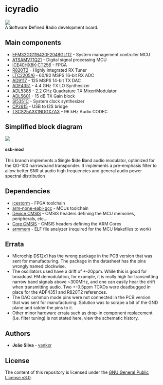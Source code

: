 # icyradio
![](https://github.com/vankxr/icyradio/blob/master/pcb/main/icyradio-main.top.png)  
A **S**oftware **D**efined **R**adio development board.

## Main components
 - [EFM32GG11B420F2048GL112](https://www.silabs.com/documents/public/data-sheets/efm32gg11-datasheet.pdf) - System management controller MCU
 - [ATSAMV71Q21](http://ww1.microchip.com/downloads/en/DeviceDoc/SAM-E70-S70-V70-V71-Family-Data-Sheet-DS60001527D.pdf) - Digital signal processing MCU
 - [ICE40HX8K-CT256](https://pt.mouser.com/datasheet/2/225/FPGA-DS-02029-3-5-iCE40-LP-HX-Family-Data-Sheet-1022803.pdf) - FPGA
 - [R820T2](https://www.rtl-sdr.com/wp-content/uploads/2013/04/R820T_datasheet-Non_R-20111130_unlocked1.pdf) - Highly integrated RX Tuner
 - [LTC2205/6](https://www.analog.com/media/en/technical-documentation/data-sheets/22076fc.pdf) - 60/80 MSPS 16-bit RX ADC
 - [AD9117](https://www.analog.com/media/en/technical-documentation/data-sheets/ad9114_9115_9116_9117.pdf) - 125 MSPS 14-bit TX DAC
 - [ADF4351](https://www.analog.com/media/en/technical-documentation/data-sheets/ADF4351.pdf) - 4.4 GHz TX LO Synthesizer
 - [ADL5385](https://www.analog.com/media/en/technical-documentation/data-sheets/ADL5385.pdf) - 2.2 GHz Quadrature TX Mixer/Modulator
 - [ADL5601](https://www.analog.com/media/en/technical-documentation/data-sheets/ADL5601.pdf) - 15 dB TX Gain block
 - [SI5351C](https://www.silabs.com/documents/public/data-sheets/Si5351-B.pdf) - System clock synthesizer
 - [CP2615](https://www.silabs.com/documents/public/data-sheets/cp2615-datasheet.pdf) - USB to I2S bridge
 - [TSCS25A3X1NDGXZAX](http://temposemi.com/wp-content/uploads/2018/06/TSCS25xx_DS.pdf) - 96 kHz Audio CODEC
 
## Simplified block diagram
![](https://github.com/vankxr/icyradio/blob/ssb-mod/docs/block-diagram.png)  
#### ssb-mod
This branch implements a **S**ingle **S**ide **B**and audio modulator, optimized for the QO-100 narrowband transponder.
It implements a pre-emphasis filter to allow better SNR at audio high frequencies and general audio power spectral distribution

## Dependencies
 - [icestorm](https://github.com/cliffordwolf/icestorm) - FPGA toolchain
 - [arm-none-eabi-gcc](https://developer.arm.com/tools-and-software/open-source-software/developer-tools/gnu-toolchain/gnu-rm/downloads) - MCUs toolchain
 - [Device CMSIS](https://www.keil.com/dd2/) - CMSIS headers defining the MCU memories, peripherals, etc...
 - [Core CMSIS](https://github.com/ARM-software/CMSIS_5) - CMSIS headers defining the ARM Cores
 - [armmem](https://github.com/vankxr/armmem) - ELF file analyzer (required for the MCU Makefiles to work)

## Errata
 - Microchip DS12x1 has the wrong package in the PCB version that was sent for manufacturing. The package in the datasheet has the pins wrongly named clockwise.
 - The oscillators used have a drift of +-20ppm. While this is good for broadcast FM demodulation, for example, it is really high for transmitting narrow band signals above ~300MHz, and one can easily hear the drift when transmitting audio. Two +-0.5ppm TCXOs were deadbugged in place for the ADF4351 and R820T2 references.
 - The DAC common mode pins were not connected in the PCB version that was sent for manufacturing. Solution was to scrape a bit of the GND plane and solder the pins to it.
 - Other minor hardware errata such as drop-in component replacement (i.e. filter tuning) is not stated here, view the schematic history.

## Authors

* **João Silva** - [vankxr](https://github.com/vankxr)

## License

The content of this repository is licensed under the [GNU General Public License v3.0](LICENSE).

